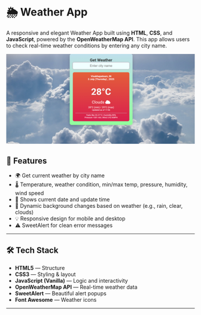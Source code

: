# 🌦️ Weather App

A responsive and elegant Weather App built using **HTML**, **CSS**, and **JavaScript**, powered by the **OpenWeatherMap API**. This app allows users to check real-time weather conditions by entering any city name.

![Weather App Demo](https://github.com/Jayachandrapaidi/Weather-Website/blob/main/Images/demo.png?raw=true)

## 📌 Features

- 🌍 Get current weather by city name
- 🌡️ Temperature, weather condition, min/max temp, pressure, humidity, wind speed
- 📅 Shows current date and update time
- 🎨 Dynamic background changes based on weather (e.g., rain, clear, clouds)
- 💡 Responsive design for mobile and desktop
- ⚠️ SweetAlert for clean error messages

---

## 🛠️ Tech Stack

- **HTML5** — Structure
- **CSS3** — Styling & layout
- **JavaScript (Vanilla)** — Logic and interactivity
- **OpenWeatherMap API** — Real-time weather data
- **SweetAlert** — Beautiful alert popups
- **Font Awesome** — Weather icons

---
